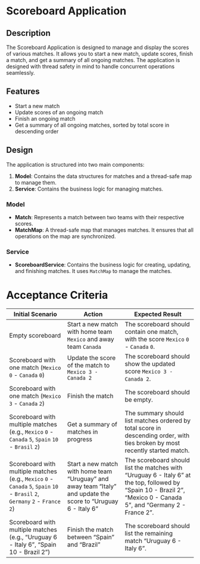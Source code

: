 # Scoreboard Application

## Description
The Scoreboard Application is designed to manage and display the scores of various matches. It allows you to start a new match, update scores, finish a match, and get a summary of all ongoing matches. The application is designed with thread safety in mind to handle concurrent operations seamlessly.

## Features
- Start a new match
- Update scores of an ongoing match
- Finish an ongoing match
- Get a summary of all ongoing matches, sorted by total score in descending order

## Design
The application is structured into two main components:
1. **Model**: Contains the data structures for matches and a thread-safe map to manage them.
2. **Service**: Contains the business logic for managing matches.

### Model
- **Match**: Represents a match between two teams with their respective scores.
- **MatchMap**: A thread-safe map that manages matches. It ensures that all operations on the map are synchronized.

### Service
- **ScoreboardService**: Contains the business logic for creating, updating, and finishing matches. It uses `MatchMap` to manage the matches.

# Acceptance Criteria

| Initial Scenario | Action | Expected Result |
|------------------|--------|-----------------|
| Empty scoreboard | Start a new match with home team ```Mexico``` and away team ```Canada``` | The scoreboard should contain one match, with the score ```Mexico``` ```0``` - ```Canada``` ```0```. |
| Scoreboard with one match (```Mexico``` ```0``` - ```Canada``` ```0```) | Update the score of the match to ```Mexico 3 - Canada 2``` | The scoreboard should show the updated score ```Mexico 3 - Canada 2```. |
| Scoreboard with one match (```Mexico``` ```3``` - ```Canada``` ```2```) | Finish the match | The scoreboard should be empty. |
| Scoreboard with multiple matches (e.g., ```Mexico``` ```0``` - ```Canada``` ```5```, ```Spain``` ```10``` - ```Brasil``` ```2```) | Get a summary of matches in progress | The summary should list matches ordered by total score in descending order, with ties broken by most recently started match. |
| Scoreboard with multiple matches (e.g., ```Mexico``` ```0``` - ```Canada``` ```5```, ```Spain``` ```10``` - ```Brasil``` ```2```, ```Germany``` ```2``` - ```France``` ```2```) | Start a new match with home team “Uruguay” and away team “Italy” and update the score to “Uruguay 6 - Italy 6” | The scoreboard should list the matches with “Uruguay 6 - Italy 6” at the top, followed by “Spain 10 - Brazil 2”, “Mexico 0 - Canada 5”, and “Germany 2 - France 2”. |
| Scoreboard with multiple matches (e.g., “Uruguay 6 - Italy 6”, “Spain 10 - Brazil 2”) | Finish the match between “Spain” and “Brazil” | The scoreboard should list the remaining match “Uruguay 6 - Italy 6”. |
